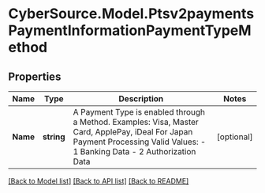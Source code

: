 # CyberSource.Model.Ptsv2paymentsPaymentInformationPaymentTypeMethod
## Properties

Name | Type | Description | Notes
------------ | ------------- | ------------- | -------------
**Name** | **string** | A Payment Type is enabled through a Method. Examples: Visa, Master Card, ApplePay, iDeal  For Japan Payment Processing Valid Values: - 1 Banking Data - 2 Authorization Data  | [optional] 

[[Back to Model list]](../README.md#documentation-for-models) [[Back to API list]](../README.md#documentation-for-api-endpoints) [[Back to README]](../README.md)


